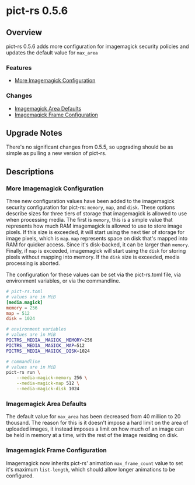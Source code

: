 # pict-rs 0.5.6

## Overview

pict-rs 0.5.6 adds more configuration for imagemagick security policies and updates the default
value for `max_area`

### Features

- [More Imagemagick Configuration](#more-imagemagick-configuration)


### Changes

- [Imagemagick Area Defaults](#imagemagick-area-defaults)
- [Imagemagick Frame Configuration](#imagemagick-frame-configuration)


## Upgrade Notes

There's no significant changes from 0.5.5, so upgrading should be as simple as pulling a new version
of pict-rs.


## Descriptions

### More Imagemagick Configuration

Three new configuration values have been added to the imagemagick security configuration for
pict-rs: `memory`, `map`, and `disk`. These options describe sizes for three tiers of storage that
imagemagick is allowed to use when processing media. The first is `memory`, this is a simple value
that represents how much RAM imagemagick is allowed to use to store image pixels. If this size is
exceeded, it will start using the next tier of storage for image pixels, which is `map`. `map`
represents space on disk that's mapped into RAM for quicker access. Since it's disk-backed, it can
be larger than `memory`. Finally, if `map` is exceeded, imagemagick will start using the `disk` for
storing pixels without mapping into memory. If the `disk` size is exceeded, media processing is
aborted.

The configuration for these values can be set via the pict-rs.toml file, via environment variables,
or via the commandline.
```toml
# pict-rs.toml
# values are in MiB
[media.magick]
memory = 256
map = 512
disk = 1024
```
```bash
# environment variables
# values are in MiB
PICTRS__MEDIA__MAGICK__MEMORY=256
PICTRS__MEDIA__MAGICK__MAP=512
PICTRS__MEDIA__MAGICK__DISK=1024
```
```bash
# commandline
# values are in MiB
pict-rs run \
    --media-magick-memory 256 \
    --media-magick-map 512 \
    --media-magick-disk 1024
```


### Imagemagick Area Defaults

The default value for `max_area` has been decreased from 40 million to 20 thousand. The reason for
this is it doesn't impose a hard limit on the area of uploaded images, it instead imposes a limit on
how much of an image can be held in memory at a time, with the rest of the image residing on disk.


### Imagemagick Frame Configuration

Imagemagick now inherits pict-rs' animation `max_frame_count` value to set it's maximum
`list-length`, which should allow longer animations to be configured.
